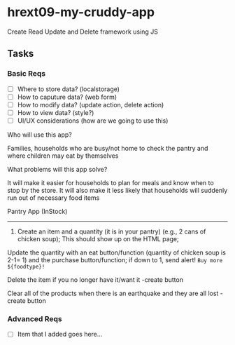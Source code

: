 # hrext09-my-cruddy-app
Create Read Update and Delete framework using JS

 ## Tasks

 ### Basic Reqs
- [ ] Where to store data? (localstorage)
- [ ] How to caputure data? (web form)
- [ ] How to modify data? (update action, delete action)
- [ ] How to view data? (style?)
- [ ] UI/UX considerations (how are we going to use this)

Who will use this app?

Families, households who are busy/not home to check the pantry and where children may eat by themselves

What problems will this app solve?

It will make it easier for households to plan for meals and know when to stop by the store. It will also make it less likely that households will suddenly run out of necessary food items

Pantry App (InStock)
_____________________________________

1) Create an item and a quantity (it is in your pantry) (e.g., 2 cans of chicken soup); This should show up on the HTML page;

Update the quantity with an eat button/function (quantity of chicken soup is 2-1= 1) and the purchase button/function; if down to 1, send alert! `Buy more ${foodtype}!`

Delete the item if you no longer have it/want it
-create button

Clear all of the products when there is an earthquake and they are all lost
-create button

 ### Advanced Reqs
- [ ] Item that I added goes here...